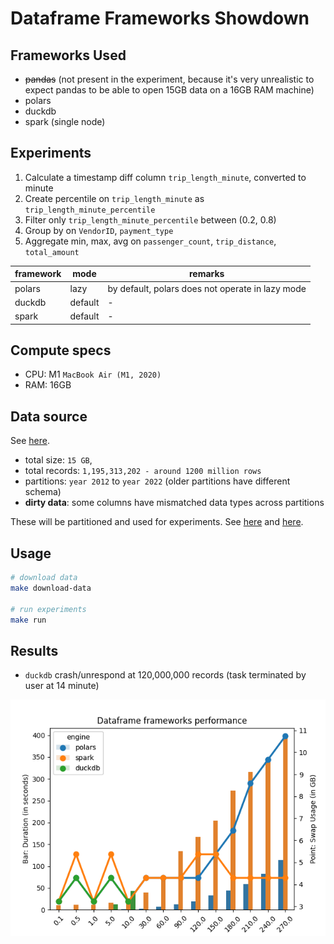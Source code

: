 # Dataframe Frameworks Showdown

## Frameworks Used

- ~~pandas~~ (not present in the experiment, because it's very unrealistic to expect pandas to be able to open 15GB data on a 16GB RAM machine)
- polars
- duckdb
- spark (single node)

## Experiments

1. Calculate a timestamp diff column `trip_length_minute`, converted to minute
2. Create percentile on `trip_length_minute` as `trip_length_minute_percentile`
3. Filter only `trip_length_minute_percentile` between (0.2, 0.8)
4. Group by on `VendorID`, `payment_type`
5. Aggregate min, max, avg on `passenger_count`, `trip_distance`, `total_amount`

| framework | mode    | remarks                                          |
| --------- | ------- | ------------------------------------------------ |
| polars    | lazy    | by default, polars does not operate in lazy mode |
| duckdb    | default | -                                                |
| spark     | default | -                                                |

## Compute specs

- CPU: M1 `MacBook Air (M1, 2020)`
- RAM: 16GB

## Data source

See [here](src/utils/download_dataset.sh).

- total size: `15 GB`,
- total records: `1,195,313,202 - around 1200 million rows`
- partitions: `year 2012` to `year 2022` (older partitions have different schema)
- **dirty data**: some columns have mismatched data types across partitions

These will be partitioned and used for experiments. See [here](src/utils/prep_data_01_cast_dtype.py) and [here](src/utils/prep_data_02_repartition.py).

## Usage

```bash
# download data
make download-data

# run experiments
make run
```

## Results

- `duckdb` crash/unrespond at 120,000,000 records (task terminated by user at 14 minute)

![result](images/result.png)
